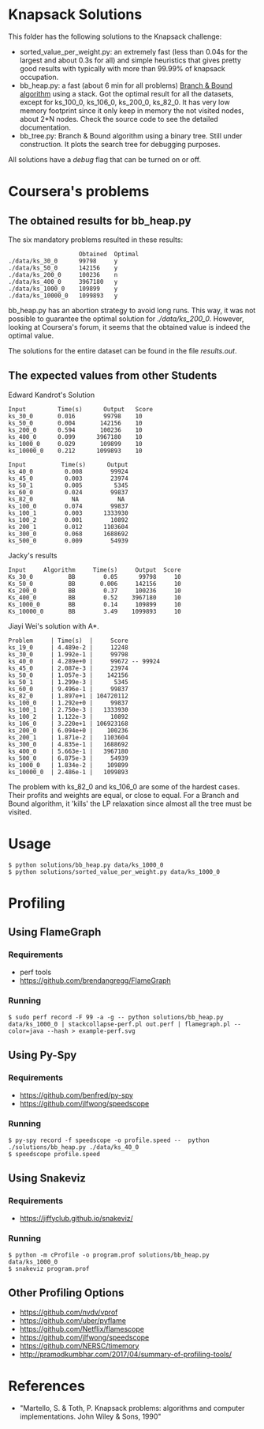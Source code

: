 # Knapsack Solutions


This folder has the following solutions to the Knapsack challenge:

- sorted_value_per_weight.py: an extremely fast (less than 0.04s for the largest and about 0.3s for all) and simple heuristics that gives pretty good results with typically with more than 99.99% of knapsack occupation.
- bb_heap.py: a fast (about 6 min for all problems) [Branch & Bound algorithm](https://www.coursera.org/learn/discrete-optimization/lecture/66OlO/knapsack-5-relaxation-branch-and-bound) using a stack. Got the optimal result for all the datasets, except for ks_100_0, ks_106_0, ks_200_0, ks_82_0. It has very low memory footprint since it only keep in memory the not visited nodes, about 2*N nodes. Check the source code to see the detailed documentation. 
- bb_tree.py: Branch & Bound algorithm using a binary tree. Still under construction. It plots the search tree for debugging purposes.

All solutions have a *debug* flag that can be turned on or off.

# Coursera's problems
## The obtained results for bb_heap.py

The six mandatory problems resulted in these results:

```
                    Obtained  Optimal
./data/ks_30_0      99798     y
./data/ks_50_0      142156    y
./data/ks_200_0     100236    n
./data/ks_400_0     3967180   y
./data/ks_1000_0    109899    y
./data/ks_10000_0   1099893   y
```

bb_heap.py has an abortion strategy to avoid long runs. This way, it was not possible to 
guarantee the optimal solution for *./data/ks_200_0*. However, looking at Coursera's forum,
it seems that the obtained value is indeed the optimal value.

The solutions for the entire dataset can be found in the file *results.out*.

## The expected values from other Students

Edward Kandrot's Solution

```
Input	      Time(s)	   Output   Score
ks_30_0       0.016	       99798    10
ks_50_0   	  0.004	      142156    10
ks_200_0	  0.594	      100236    10
ks_400_0	  0.099	     3967180    10
ks_1000_0	  0.029	      109899    10
ks_10000_0	  0.212	     1099893    10

Input	       Time(s)	    Output
ks_40_0		    0.008	     99924
ks_45_0		    0.003	     23974
ks_50_1		    0.005	      5345
ks_60_0		    0.024	     99837
ks_82_0		      NA	       NA
ks_100_0	    0.074	     99837
ks_100_1	    0.003	   1333930
ks_100_2	    0.001	     10892
ks_200_1	    0.012	   1103604
ks_300_0	    0.068	   1688692
ks_500_0	    0.009	     54939
```

Jacky's results
```
Input	  Algorithm	    Time(s)	    Output  Score
Ks_30_0	         BB	       0.05	     99798     10
Ks_50_0   	     BB	      0.006	    142156	   10
Ks_200_0	     BB	       0.37	    100236	   10
Ks_400_0	   	 BB        0.52	   3967180	   10
Ks_1000_0	     BB	       0.14	    109899	   10
Ks_10000_0	     BB        3.49	   1099893	   10
```

Jiayi Wei's solution with A*.

```
Problem     | Time(s)  |     Score
ks_19_0     | 4.489e-2 |     12248
ks_30_0     | 1.992e-1 |     99798
ks_40_0     | 4.289e+0 |     99672 -- 99924
ks_45_0     | 2.087e-3 |     23974
ks_50_0     | 1.057e-3 |    142156
ks_50_1     | 1.299e-3 |      5345
ks_60_0     | 9.496e-1 |     99837
ks_82_0     | 1.897e+1 | 104720112
ks_100_0    | 1.292e+0 |     99837
ks_100_1    | 2.750e-3 |   1333930
ks_100_2    | 1.122e-3 |     10892
ks_106_0    | 3.220e+1 | 106923168
ks_200_0    | 6.094e+0 |    100236
ks_200_1    | 1.871e-2 |   1103604
ks_300_0    | 4.835e-1 |   1688692
ks_400_0    | 5.663e-1 |   3967180
ks_500_0    | 6.875e-3 |     54939
ks_1000_0   | 1.834e-2 |    109899
ks_10000_0  | 2.486e-1 |   1099893
```

The problem with ks_82_0 and ks_106_0 are some of the hardest cases. Their profits and weights are equal, or close to equal. For a Branch and Bound algorithm, it 'kills' the LP relaxation since
almost all the tree must be visited.

# Usage

```
$ python solutions/bb_heap.py data/ks_1000_0
$ python solutions/sorted_value_per_weight.py data/ks_1000_0
```

# Profiling

## Using FlameGraph
### Requirements

 - perf tools
 - https://github.com/brendangregg/FlameGraph

### Running 

```
$ sudo perf record -F 99 -a -g -- python solutions/bb_heap.py data/ks_1000_0 | stackcollapse-perf.pl out.perf | flamegraph.pl --color=java --hash > example-perf.svg
```

## Using Py-Spy

### Requirements

 - https://github.com/benfred/py-spy
 - https://github.com/jlfwong/speedscope

### Running 

```
$ py-spy record -f speedscope -o profile.speed --  python ./solutions/bb_heap.py ./data/ks_40_0
$ speedscope profile.speed
```

## Using Snakeviz

### Requirements

- https://jiffyclub.github.io/snakeviz/

### Running 

```
$ python -m cProfile -o program.prof solutions/bb_heap.py data/ks_1000_0
$ snakeviz program.prof
```

## Other Profiling Options

- https://github.com/nvdv/vprof
- https://github.com/uber/pyflame
- https://github.com/Netflix/flamescope
- https://github.com/jlfwong/speedscope
- https://github.com/NERSC/timemory
- http://pramodkumbhar.com/2017/04/summary-of-profiling-tools/


# References

 - "Martello, S. & Toth, P. Knapsack problems: algorithms and computer implementations. John Wiley & Sons, 1990"
